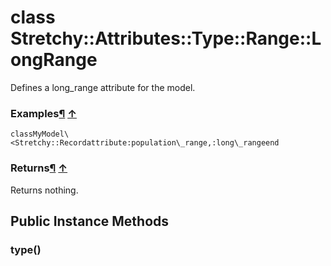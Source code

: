# class Stretchy::Attributes::Type::Range::LongRange [](#class-Stretchy::Attributes::Type::Range::LongRange) [](#top)
Defines a long\_range attribute for the model.

### Examples[¶](#class-Stretchy::Attributes::Type::Range::LongRange-label-Examples) [↑](#top)

```
classMyModel\<Stretchy::Recordattribute:population\_range,:long\_rangeend
```

### Returns[¶](#class-Stretchy::Attributes::Type::Range::LongRange-label-Returns) [↑](#top)

Returns nothing.

 ## Public Instance Methods
 ### type() [](#method-i-type)
 